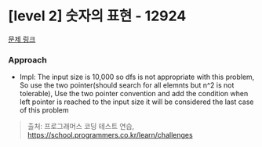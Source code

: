 # [level 2] 숫자의 표현 - 12924 

[문제 링크](https://school.programmers.co.kr/learn/courses/30/lessons/12924) 

### Approach
- Impl: The input size is 10,000 so dfs is not appropriate with this problem, So use the two pointer(should search for all elemnts but n^2 is not tolerable), Use the two pointer convention and add the condition when left pointer is reached to the input size it will be considered the last case of this problem

> 출처: 프로그래머스 코딩 테스트 연습, https://school.programmers.co.kr/learn/challenges
